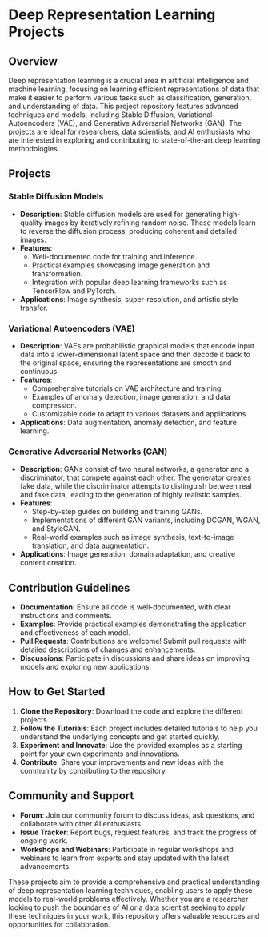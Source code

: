 # Deep Representation Learning Projects

## Overview
Deep representation learning is a crucial area in artificial intelligence and machine learning, focusing on learning efficient representations of data that make it easier to perform various tasks such as classification, generation, and understanding of data. This project repository features advanced techniques and models, including Stable Diffusion, Variational Autoencoders (VAE), and Generative Adversarial Networks (GAN). The projects are ideal for researchers, data scientists, and AI enthusiasts who are interested in exploring and contributing to state-of-the-art deep learning methodologies.

## Projects

### Stable Diffusion Models
- **Description**: Stable diffusion models are used for generating high-quality images by iteratively refining random noise. These models learn to reverse the diffusion process, producing coherent and detailed images.
- **Features**:
  - Well-documented code for training and inference.
  - Practical examples showcasing image generation and transformation.
  - Integration with popular deep learning frameworks such as TensorFlow and PyTorch.
- **Applications**: Image synthesis, super-resolution, and artistic style transfer.

### Variational Autoencoders (VAE)
- **Description**: VAEs are probabilistic graphical models that encode input data into a lower-dimensional latent space and then decode it back to the original space, ensuring the representations are smooth and continuous.
- **Features**:
  - Comprehensive tutorials on VAE architecture and training.
  - Examples of anomaly detection, image generation, and data compression.
  - Customizable code to adapt to various datasets and applications.
- **Applications**: Data augmentation, anomaly detection, and feature learning.

### Generative Adversarial Networks (GAN)
- **Description**: GANs consist of two neural networks, a generator and a discriminator, that compete against each other. The generator creates fake data, while the discriminator attempts to distinguish between real and fake data, leading to the generation of highly realistic samples.
- **Features**:
  - Step-by-step guides on building and training GANs.
  - Implementations of different GAN variants, including DCGAN, WGAN, and StyleGAN.
  - Real-world examples such as image synthesis, text-to-image translation, and data augmentation.
- **Applications**: Image generation, domain adaptation, and creative content creation.

## Contribution Guidelines
- **Documentation**: Ensure all code is well-documented, with clear instructions and comments.
- **Examples**: Provide practical examples demonstrating the application and effectiveness of each model.
- **Pull Requests**: Contributions are welcome! Submit pull requests with detailed descriptions of changes and enhancements.
- **Discussions**: Participate in discussions and share ideas on improving models and exploring new applications.

## How to Get Started
1. **Clone the Repository**: Download the code and explore the different projects.
2. **Follow the Tutorials**: Each project includes detailed tutorials to help you understand the underlying concepts and get started quickly.
3. **Experiment and Innovate**: Use the provided examples as a starting point for your own experiments and innovations.
4. **Contribute**: Share your improvements and new ideas with the community by contributing to the repository.

## Community and Support
- **Forum**: Join our community forum to discuss ideas, ask questions, and collaborate with other AI enthusiasts.
- **Issue Tracker**: Report bugs, request features, and track the progress of ongoing work.
- **Workshops and Webinars**: Participate in regular workshops and webinars to learn from experts and stay updated with the latest advancements.

These projects aim to provide a comprehensive and practical understanding of deep representation learning techniques, enabling users to apply these models to real-world problems effectively. Whether you are a researcher looking to push the boundaries of AI or a data scientist seeking to apply these techniques in your work, this repository offers valuable resources and opportunities for collaboration.
